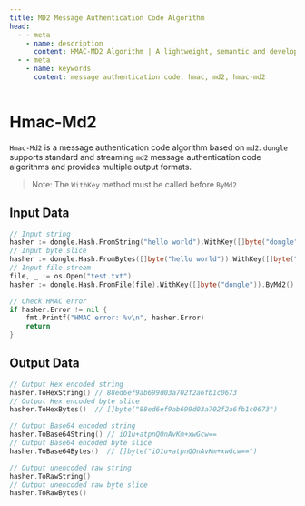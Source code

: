 ```yaml
---
title: MD2 Message Authentication Code Algorithm
head:
  - - meta
    - name: description
      content: HMAC-MD2 Algorithm | A lightweight, semantic and developer-friendly golang encoding & crypto library
  - - meta
    - name: keywords
      content: message authentication code, hmac, md2, hmac-md2
---
```


# Hmac-Md2

`Hmac-Md2` is a message authentication code algorithm based on `md2`. `dongle` supports standard and streaming `md2` message authentication code algorithms and provides multiple output formats.

> Note: The `WithKey` method must be called before `ByMd2`

## Input Data

```go
// Input string
hasher := dongle.Hash.FromString("hello world").WithKey([]byte("dongle")).ByMd2()
// Input byte slice
hasher := dongle.Hash.FromBytes([]byte("hello world")).WithKey([]byte("dongle")).ByMd2()
// Input file stream
file, _ := os.Open("test.txt")
hasher := dongle.Hash.FromFile(file).WithKey([]byte("dongle")).ByMd2()

// Check HMAC error
if hasher.Error != nil {
	fmt.Printf("HMAC error: %v\n", hasher.Error)
	return
}
```

## Output Data

```go
// Output Hex encoded string
hasher.ToHexString() // 88ed6ef9ab699d03a702f2a6fb1c0673
// Output Hex encoded byte slice
hasher.ToHexBytes()  // []byte("88ed6ef9ab699d03a702f2a6fb1c0673")

// Output Base64 encoded string
hasher.ToBase64String() // iO1u+atpnQOnAvKm+xwGcw==
// Output Base64 encoded byte slice
hasher.ToBase64Bytes()  // []byte("iO1u+atpnQOnAvKm+xwGcw==")

// Output unencoded raw string
hasher.ToRawString()
// Output unencoded raw byte slice
hasher.ToRawBytes()
```
